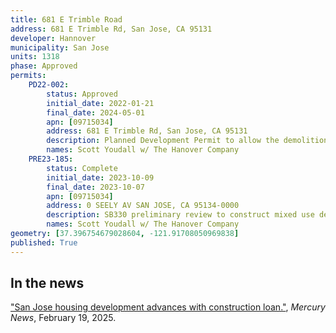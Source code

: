 ```yaml
---
title: 681 E Trimble Road
address: 681 E Trimble Rd, San Jose, CA 95131
developer: Hannover
municipality: San Jose
units: 1318
phase: Approved
permits:
    PD22-002:
        status: Approved
        initial_date: 2022-01-21
        final_date: 2024-05-01
        apn: [09715034]
        address: 681 E Trimble Rd, San Jose, CA 95131
        description: Planned Development Permit to allow the demolition of two residences, a fruit stand and ancillary buildings totaling approximately 19,820 square feet and the removal of 584 trees (123 ordinance-size, 461 non-ordinance-size) for the construction of four multifamily buildings and townhomes totaling 1,472 residential units, 18,965 square feet of retail space, and a 2.5-acre public park on an approximately 22.22-gross acre site. The project includes extended construction hours on Saturdays from 8:00 am to 5:00 pm.
        names: Scott Youdall w/ The Hanover Company
    PRE23-185:
        status: Complete
        initial_date: 2023-10-09
        final_date: 2023-10-07
        apn: [09715034]
        address: 0 SEELY AV SAN JOSE, CA 95134-0000
        description: SB330 preliminary review to construct mixed use development with 3 market rate multifamily buildings and 1 below market rate building for a total of 1140 units
        names: Scott Youdall w/ The Hanover Company
geometry: [37.396754679028604, -121.91708050969838]
published: True
---
```


## In the news

["San Jose housing development advances with construction loan."](https://www.mercurynews.com/2025/02/14/san-jose-home-house-build-property-economy-loan-develop-real-estate/), *Mercury News*, February 19, 2025.
